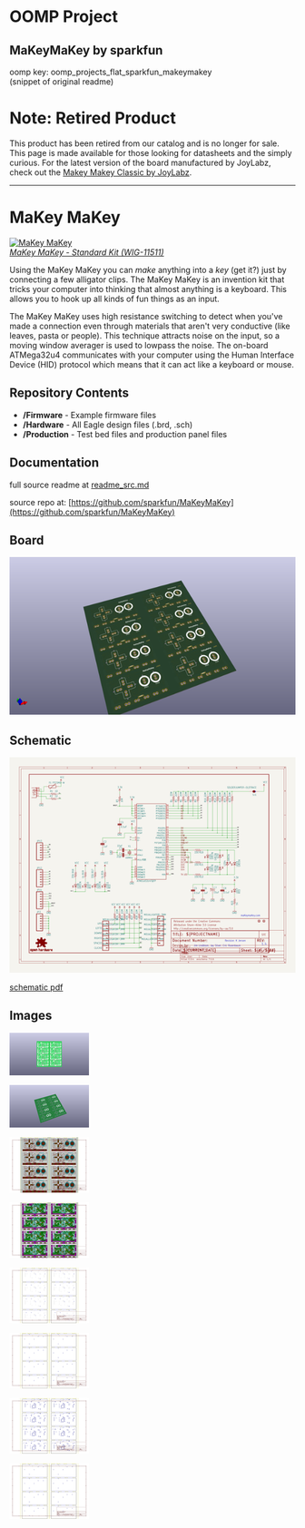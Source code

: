 # OOMP Project  
## MaKeyMaKey  by sparkfun  
  
oomp key: oomp_projects_flat_sparkfun_makeymakey  
(snippet of original readme)  
  
**Note: Retired Product**  
===========  
  
This product has been retired from our catalog and is no longer for sale. This page is made available for those looking for datasheets and the simply curious. For the latest version of the board manufactured by JoyLabz, check out the [Makey Makey Classic by JoyLabz](https://www.sparkfun.com/products/14478).  
  
---  
  
MaKey MaKey  
===========  
  
[![MaKey MaKey](https://dlnmh9ip6v2uc.cloudfront.net/images/products/1/1/5/1/1/11511-01b_medium.jpg)    
*MaKey MaKey - Standard Kit (WIG-11511)*](https://www.sparkfun.com/products/11511)  
  
Using the MaKey MaKey you can *make* anything into a *key* (get it?) just by connecting a few alligator clips. The MaKey MaKey is an invention kit that tricks your computer into thinking that almost anything is a keyboard. This allows you to hook up all kinds of fun things as an input.  
  
The MaKey MaKey uses high resistance switching to detect when you've made a connection even through materials that aren't very conductive (like leaves, pasta or people). This technique attracts noise on the input, so a moving window averager is used to lowpass the noise. The on-board ATMega32u4 communicates with your computer using the Human Interface Device (HID) protocol which means that it can act like a keyboard or mouse.  
  
Repository Contents  
-------------------  
* **/Firmware** - Example firmware files  
* **/Hardware** - All Eagle design files (.brd, .sch)  
* **/Production** - Test bed files and production panel files  
  
Documentation  
---  
  full source readme at [readme_src.md](readme_src.md)  
  
source repo at: [https://github.com/sparkfun/MaKeyMaKey](https://github.com/sparkfun/MaKeyMaKey)  
## Board  
  
[![working_3d.png](working_3d_600.png)](working_3d.png)  
## Schematic  
  
[![working_schematic.png](working_schematic_600.png)](working_schematic.png)  
  
[schematic pdf](working_schematic.pdf)  
## Images  
  
[![working_3D_bottom.png](working_3D_bottom_140.png)](working_3D_bottom.png)  
  
[![working_3D_top.png](working_3D_top_140.png)](working_3D_top.png)  
  
[![working_assembly_page_01.png](working_assembly_page_01_140.png)](working_assembly_page_01.png)  
  
[![working_assembly_page_02.png](working_assembly_page_02_140.png)](working_assembly_page_02.png)  
  
[![working_assembly_page_03.png](working_assembly_page_03_140.png)](working_assembly_page_03.png)  
  
[![working_assembly_page_04.png](working_assembly_page_04_140.png)](working_assembly_page_04.png)  
  
[![working_assembly_page_05.png](working_assembly_page_05_140.png)](working_assembly_page_05.png)  
  
[![working_assembly_page_06.png](working_assembly_page_06_140.png)](working_assembly_page_06.png)  

